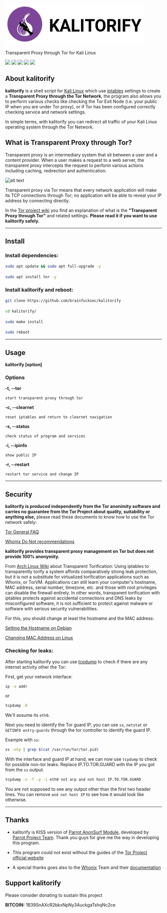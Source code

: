 <img src="logo.png" alt="kalitorify">

Transparent Proxy through Tor for Kali Linux

<a href="https://github.com/brainfucksec/kalitorify/releases"><img src="https://img.shields.io/badge/version-1.17.0-blue.svg"></a>
<a href="https://github.com/brainfucksec/kalitorify/commits/master"><img src="https://img.shields.io/badge/build-passing-brightgreen.svg"></a>
<a href="https://github.com/brainfucksec/kalitorify/blob/master/README.md"><img src="https://img.shields.io/badge/docs-passing-brightgreen.svg"></a>
<a href="https://github.com/brainfucksec/kalitorify/blob/master/LICENSE"><img src="https://img.shields.io/github/license/brainfucksec/kalitorify.svg"></a>
<a href="https://github.com/brainfucksec/kalitorify/network/members"><img src="https://img.shields.io/github/forks/brainfucksec/kalitorify.svg"></a>


## About kalitorify

**kalitorify** is a shell script for [Kali Linux](https://www.kali.org/) which use [iptables](https://www.netfilter.org/projects/iptables/index.html) settings to create a **Transparent Proxy through the Tor Network**, the program also allows you to perform various checks like checking the Tor Exit Node (i.e. your public IP when you are under Tor proxy), or if Tor has been configured correctly checking service and network settings.

In simple terms, with kalitorify you can redirect all traffic of your Kali Linux operating system through the Tor Network.

## What is Transparent Proxy through Tor?

Transparent proxy is an intermediary system that sit between a user and a content provider. When a user makes a request to a web server, the transparent proxy intercepts the request to perform various actions including caching, redirection and authentication.

![alt text](https://imgur.com/c9canu4.png)

Transparent proxy via Tor means that every network application will make its TCP connections through Tor; no application will be able to reveal your IP address by connecting directly.

In the [Tor project wiki](https://trac.torproject.org/projects/tor/wiki/doc/TransparentProxy) you find an explanation of what is the **"Transparent Proxy through Tor"** and related settings.
**Please read it if you want to use kalitorify safely.**

---

## Install

### Install dependencies:
```bash
sudo apt update && sudo apt full-upgrade -y

sudo apt install tor -y
```

### Install kalitorify and reboot:
```bash
git clone https://github.com/brainfucksec/kalitorify

cd kalitorify/

sudo make install

sudo reboot
```

---

## Usage

**kalitorify [option]**

### Options

**-t, --tor**

    start transparent proxy through tor

**-c, --clearnet**

    reset iptables and return to clearnet navigation

**-s, --status**

    check status of program and services

**-i, --ipinfo**

    show public IP

**-r, --restart**

    restart tor service and change IP

---

## Security

**kalitorify is produced independently from the Tor anonimity software and carries no guarantee from the Tor Project about quality, suitability or anything else,** please read these documents to know how to use the Tor network safely:

[Tor General FAQ](https://www.torproject.org/docs/faq.html.en)

[Whonix Do Not recommendations](https://www.whonix.org/wiki/DoNot)

**kalitorify provides transparent proxy management on Tor but does not provide 100% anonymity.**

From [Arch Linux Wiki](https://wiki.archlinux.org/index.php/Tor) about Transparent Torification: Using iptables to transparently torify a system affords comparatively strong leak protection, but it is not a substitute for virtualized torification applications such as Whonix, or TorVM.
Applications can still learn your computer's hostname, MAC address, serial number, timezone, etc. and those with root privileges can disable the firewall entirely. In other words, transparent torification with iptables protects against accidental connections and DNS leaks by misconfigured software, it is not sufficient to protect against malware or software with serious security vulnerabilities.

For this, you should change at least the hostname and the MAC address:

[Setting the Hostname on Debian](https://debian-handbook.info/browse/stable/sect.hostname-name-service.html)

[Changing MAC Address on Linux](https://en.wikibooks.org/wiki/Changing_Your_MAC_Address/Linux)

### Checking for leaks:

After starting kalitorify you can use [tcpdump](https://www.tcpdump.org/) to check if there are any internet activity other the Tor:

First, get your network interface:
```bash
ip -o addr
```

or

```bash
tcpdump -D
```

We'll assume its `eth0`.

Next you need to identify the Tor guard IP, you can use `ss`, `netstat` or `GETINFO entry-guards` through the tor controller to identify the guard IP.

Example with `ss`:
```bash
ss -ntp | grep $(cat /var/run/tor/tor.pid)
```

With the interface and guard IP at hand, we can now use `tcpdump` to check for possible non-tor leaks. Replace IP.TO.TOR.GUARD with the IP you got from the `ss` output.
```bash
tcpdump -n -f -p -i eth0 not arp and not host IP.TO.TOR.GUARD
```

You are not supposed to see any output other than the first two header lines. You can remove `and not host IP` to see how it would look like otherwise.

---

## Thanks

* kalitorify is KISS version of [Parrot AnonSurf Module](https://github.com/parrotsec/anonsurf), developed by [Parrot Project Team](https://docs.parrotsec.org/developers). Thank you guys for give me the way in developing this program.

* This program could not exist without the guides of the [Tor Project official website](https://www.torproject.org/)

* A special thanks goes also to the [Whonix](https://www.whonix.org/) Team and their [documentation](https://www.whonix.org/wiki/Documentation)

## Support kalitorify

Please consider donating to sustain this project

**BITCOIN:** 1B39SnAXcR2bkxNpNy3AuckgaTshqNc2ce
